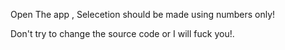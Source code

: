 Open The app , Selecetion should be made using numbers only!
 
 
Don't try to change the source code or I will fuck you!.
